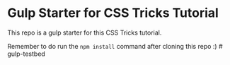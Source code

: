 # Gulp Starter for CSS Tricks Tutorial  

This repo is a gulp starter for this CSS Tricks tutorial. 

Remember to do run the `npm install` command after cloning this repo :) # gulp-testbed
